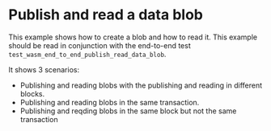 # Publish and read a data blob

This example shows how to create a blob and how to read it.
This example should be read in conjunction with the end-to-end
test `test_wasm_end_to_end_publish_read_data_blob`.

It shows 3 scenarios:
* Publishing and reading blobs with the publishing and reading in different
blocks.
* Publishing and reading blobs in the same transaction.
* Publishing and reqding blobs in the same block but not the same transaction
